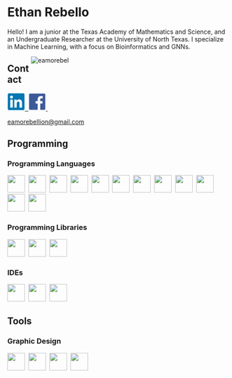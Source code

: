 # Ethan Rebello

Hello! I am a junior at the Texas Academy of Mathematics and Science, and an Undergraduate Researcher at the University of North Texas. 
I specialize in Machine Learning, with a focus on Bioinformatics and GNNs.

<img align="right" src="https://github-readme-stats.vercel.app/api?username=eamorebel&show_icons=true&theme=midnight-purple" alt="eamorebel" width="450" mb="12px" />

## Contact
<div>
  <a href = "https://www.linkedin.com/in/ethan-rebello/">
    <img src="https://github.com/devicons/devicon/blob/master/icons/linkedin/linkedin-original.svg" title="LinkedIn" alt="LinkedIn" width="40" height="40"/>&nbsp; 
  </a>
  <a href = "https://www.facebook.com/profile.php?id=100080654392498">
    <img src="https://github.com/devicons/devicon/blob/master/icons/facebook/facebook-original.svg" title="Facebook" alt="Facebook" width="40" height="40"/>&nbsp;
  </a>
</div>

[eamorebellion@gmail.com](mailto:eamorebellion@gmail.com)

## Programming
### Programming Languages

<div>
  <img src="https://cdn.jsdelivr.net/gh/devicons/devicon/icons/cplusplus/cplusplus-original.svg" width="40" height="40"/> 
  <img src="https://cdn.jsdelivr.net/gh/devicons/devicon/icons/css3/css3-original.svg" width="40" height="40"/> 
  <img src="https://cdn.jsdelivr.net/gh/devicons/devicon/icons/html5/html5-original.svg" width="40" height="40"/> 
  <img src="https://cdn.jsdelivr.net/gh/devicons/devicon/icons/java/java-original.svg" width="40" height="40"/> 
  <img src="https://cdn.jsdelivr.net/gh/devicons/devicon/icons/javascript/javascript-original.svg" width="40" height="40"/> 
  <img src="https://cdn.jsdelivr.net/gh/devicons/devicon/icons/latex/latex-original.svg" width="40" height="40"/> 
  <img src="https://cdn.jsdelivr.net/gh/devicons/devicon/icons/markdown/markdown-original.svg" width="40" height="40"/> 
  <img src="https://cdn.jsdelivr.net/gh/devicons/devicon/icons/mysql/mysql-original.svg" width="40" height="40"/> 
  <img src="https://cdn.jsdelivr.net/gh/devicons/devicon/icons/python/python-original.svg" width="40" height="40"/> 
  <img src="https://www.r-project.org/logo/Rlogo.svg" width="40" height="40"/> 
  <img src="https://cdn.jsdelivr.net/gh/devicons/devicon/icons/sass/sass-original.svg" width="40" height="40"/> 
  <img src="https://cdn.jsdelivr.net/gh/devicons/devicon/icons/swift/swift-original.svg" width="40" height="40"/> 
</div>

### Programming Libraries
<div>
  <img src="https://cdn.jsdelivr.net/gh/devicons/devicon/icons/pandas/pandas-original.svg" width="40" height="40"/> 
  <img src="https://cdn.jsdelivr.net/gh/devicons/devicon/icons/pytorch/pytorch-original.svg" width="40" height="40"/> 
  <img src="https://cdn.jsdelivr.net/gh/devicons/devicon/icons/tensorflow/tensorflow-original.svg" width="40" height="40"/> 
</div>

### IDEs
<div>
  <img src="https://cdn.jsdelivr.net/gh/devicons/devicon/icons/codepen/codepen-plain.svg" width="40" height="40"/> 
  <img src="https://cdn.jsdelivr.net/gh/devicons/devicon/icons/rstudio/rstudio-original.svg" width="40" height="40"/> 
  <img src="https://cdn.jsdelivr.net/gh/devicons/devicon/icons/vscode/vscode-original.svg" width="40" height="40"/> 
</div>

## Tools
### Graphic Design
<div>
  <img src="https://avatars.slack-edge.com/2022-07-26/3865608556737_8f4ae4a98b36ab6912b3_512.png" width="40" height="40"/> 
  <img src="https://cdn.jsdelivr.net/gh/devicons/devicon/icons/figma/figma-original.svg" width="40" height="40"/> 
  <img src="https://cdn.jsdelivr.net/gh/devicons/devicon/icons/illustrator/illustrator-plain.svg" width="40" height="40"/> 
  <img src="https://cdn.jsdelivr.net/gh/devicons/devicon/icons/photoshop/photoshop-plain.svg" width="40" height="40"/> 
</div>

<!-- <img align="center" src="https://github-readme-stats.vercel.app/api/top-langs/?username=eamorebel&theme=midnight-purple&" /> -->

